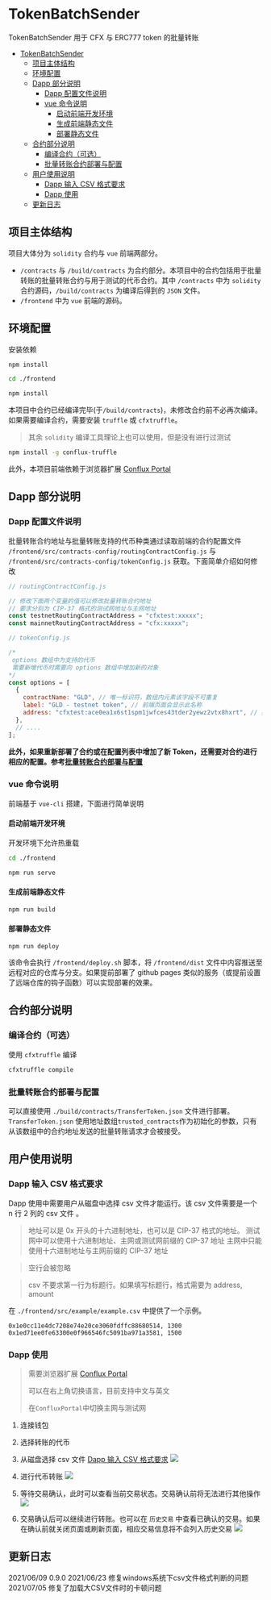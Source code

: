 # TokenBatchSender

TokenBatchSender 用于 CFX 与 ERC777 token 的批量转账

- [TokenBatchSender](#tokenbatchsender)
  - [项目主体结构](#项目主体结构)
  - [环境配置](#环境配置)
  - [Dapp 部分说明](#dapp-部分说明)
    - [Dapp 配置文件说明](#dapp-配置文件说明)
    - [vue 命令说明](#vue-命令说明)
      - [启动前端开发环境](#启动前端开发环境)
      - [生成前端静态文件](#生成前端静态文件)
      - [部署静态文件](#部署静态文件)
  - [合约部分说明](#合约部分说明)
    - [编译合约（可选）](#编译合约可选)
    - [批量转账合约部署与配置](#批量转账合约部署与配置)
  - [用户使用说明](#用户使用说明)
    - [Dapp 输入 CSV 格式要求](#dapp-输入-csv-格式要求)
    - [Dapp 使用](#dapp-使用)
  - [更新日志](#更新日志)

## 项目主体结构

项目大体分为 `solidity` 合约与 `vue` 前端两部分。

- `/contracts` 与 `/build/contracts` 为合约部分。本项目中的合约包括用于批量转账的批量转账合约与用于测试的代币合约。其中 `/contracts` 中为 `solidity` 合约源码，`/build/contracts` 为编译后得到的 `JSON` 文件。
- `/frontend` 中为 `vue` 前端的源码。

## 环境配置

安装依赖

```bash
npm install

cd ./frontend

npm install
```

本项目中合约已经编译完毕(于`/build/contracts`)，未修改合约前不必再次编译。  
如果需要编译合约，需要安装 `truffle` 或 `cfxtruffle`。

> 其余 `solidity` 编译工具理论上也可以使用，但是没有进行过测试

```bash
npm install -g conflux-truffle
```

此外，本项目前端依赖于浏览器扩展 [Conflux Portal](https://portal.confluxnetwork.org/)

## Dapp 部分说明

### Dapp 配置文件说明

批量转账合约地址与批量转账支持的代币种类通过读取前端的合约配置文件 `/frontend/src/contracts-config/routingContractConfig.js` 与 `/frontend/src/contracts-config/tokenConfig.js` 获取。下面简单介绍如何修改

```javascript
// routingContractConfig.js

// 修改下面两个变量的值可以修改批量转账合约地址
// 要求分别为 CIP-37 格式的测试网地址与主网地址
const testnetRoutingContractAddress = "cfxtest:xxxxx";
const mainnetRoutingContractAddress = "cfx:xxxxx";
```

```javascript
// tokenConfig.js

/*
 options 数组中为支持的代币
 需要新增代币时需要向 options 数组中增加新的对象
*/
const options = [
  {
    contractName: "GLD", // 唯一标识符，数组内元素该字段不可重复
    label: "GLD - testnet token", // 前端页面会显示此名称
    address: "cfxtest:ace0ea1x6st1spm1jwfces43tder2yewz2vtx8hxrt", // 要求为 CIP-37 格式的地址
  },
  // ....
];
```

**此外，如果重新部署了合约或在配置列表中增加了新 Token，还需要对合约进行相应的配置。参考[批量转账合约部署与配置](#批量转账合约部署与配置)**

### vue 命令说明

前端基于 `vue-cli` 搭建，下面进行简单说明

#### 启动前端开发环境

开发环境下允许热重载

```bash
cd ./frontend

npm run serve
```

#### 生成前端静态文件

```bash
npm run build
```

#### 部署静态文件

```
npm run deploy
```

该命令会执行 `/frontend/deploy.sh` 脚本，将 `/frontend/dist` 文件中内容推送至远程对应的仓库与分支。如果提前部署了 github pages 类似的服务（或提前设置了远端仓库的钩子函数）可以实现部署的效果。

## 合约部分说明

### 编译合约（可选）

使用 `cfxtruffle` 编译

```bash
cfxtruffle compile
```

### 批量转账合约部署与配置

可以直接使用 `./build/contracts/TransferToken.json` 文件进行部署。`TransferToken.json` 使用地址数组`trusted_contracts`作为初始化的参数，只有从该数组中的合约地址发送的批量转账请求才会被接受。

## 用户使用说明

### Dapp 输入 CSV 格式要求

Dapp 使用中需要用户从磁盘中选择 csv 文件才能运行。该 csv 文件需要是一个 n 行 2 列的 csv 文件 。

> 地址可以是 0x 开头的十六进制地址，也可以是 CIP-37 格式的地址。
> 测试网中可以使用十六进制地址、主网或测试网前缀的 CIP-37 地址
> 主网中只能使用十六进制地址与主网前缀的 CIP-37 地址

> 空行会被忽略

> csv 不要求第一行为标题行。如果填写标题行，格式需要为 address, amount

在 `./frontend/src/example/example.csv` 中提供了一个示例。

```csv
0x1e0cc11e4dc7208e74e20ce3060fdffc88680514, 1300
0x1ed71ee0fe63300e0f966546fc5091ba971a3581, 1500
```

### Dapp 使用

> 需要浏览器扩展 [Conflux Portal](https://portal.confluxnetwork.org/)
>
> 可以在右上角切换语言，目前支持中文与英文
>
> 在`ConfluxPortal`中切换主网与测试网

1. 连接钱包
2. 选择转账的代币
3. 从磁盘选择 csv 文件 [Dapp 输入 CSV 格式要求](#dapp-输入-csv-格式要求)
   ![](./image/2021-05-30-17-07-11.png)

4. 进行代币转账
   ![](./image/2021-05-30-17-08-19.png)

5. 等待交易确认，此时可以查看当前交易状态。交易确认前将无法进行其他操作
   ![](./image/2021-05-30-17-09-52.png)

6. 交易确认后可以继续进行转账。也可以在 `历史交易` 中查看已确认的交易。如果在确认前就关闭页面或刷新页面，相应交易信息将不会列入历史交易
   ![](./image/2021-05-30-17-12-27.png)

## 更新日志

2021/06/09 0.9.0
2021/06/23 修复windows系统下csv文件格式判断的问题
2021/07/05 修复了加载大CSV文件时的卡顿问题

